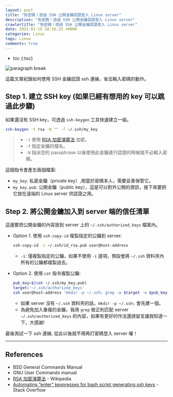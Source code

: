```yaml
---
layout: post
title: "免密碼！透過 SSH 公開金鑰認證登入 Linux server"
description: "免密碼！透過 SSH 公開金鑰認證登入 Linux server"
crawlertitle: "免密碼！透過 SSH 公開金鑰認證登入 Linux server"
date: 2021-01-15 18:16:23 +0800
categories: Linux
tags: Linux
comments: true
---
```


- toc
{:toc}

![paragraph break](https://order-brother.s3-ap-northeast-1.amazonaws.com/paragraph+break/separator-1.png)

這篇文章紀錄如何使用 SSH 金鑰認證 ssh 連線，省去輸入密碼的動作。

## Step 1. 建立 SSH key (如果已經有想用的 key 可以跳過此步驟)

如果還沒有 SSH key，可透過 `ssh-keygen` 工具快速建立一組。

```bash
ssh-keygen -t rsa -N "" -f ~/.ssh/my_key
```

  > - `-t` 使用 [RSA 加密演算法](https://zh.wikipedia.org/wiki/RSA%E5%8A%A0%E5%AF%86%E6%BC%94%E7%AE%97%E6%B3%95) 加密。
  > - `-f` 指定金鑰的檔名。
  > - `-N` 指派空的 passphrase 以後使用此金鑰進行認證的時候就不必輸入密碼。

這個指令會產生兩個檔案:

- `my_key`: 私密金鑰（private key）,相當於密碼本人，需要妥善保管它。
- `my_key.pub`: 公開金鑰（public key），這是可以對外公開的資訊，接下來要把它放在遠端的 Linux server 供認證之用。

## Step 2. 將公開金鑰加入到 server 端的信任清單

這邊要把公開金鑰的內容放到 server 上的 `~/.ssh/authorized_keys` 檔案內。

- Option 1. 使用 `ssh-copy-id` 複製指定的公鑰到 server:

  ```bash
  ssh-copy-id -i ~/.ssh/id_rsa.pub user@host-address
  ```

  - `-i`: 僅複製指定的公鑰，如果不使用 `-i` 選項，預設會將 `~/.ssh` 資料夾內所有的公鑰都複製過去。

- Option 2. 使用 `cat` 指令複製公鑰:

  ```bash
  pub_key=$(cat ~/.ssh/my_key.pub)
  target='~/.ssh/authorized_keys'
  ssh user@host-address "mkdir -p ~/.ssh; grep -w $target -e $pub_key || cat >> $target < $pub_key"
  ```

  - 如果 server 沒有 `~/.ssh` 資料夾的話，`mkdir -p ~/.ssh;` 會先建一個。
  - 為避免加入重複的金鑰，我用 `grep` 做正則匹配 server `~/.ssh/authorized_keys` 的內容，如果有更好的作法還請留言讓我知道一下，大感謝!

最後測試一下 ssh 連線, 從此以後就不用再打密碼登入 server 囉！

---

## References

- BSD General Commands Manual
- GNU User Commands manual
- [RSA 加密演算法](https://zh.wikipedia.org/wiki/RSA%E5%8A%A0%E5%AF%86%E6%BC%94%E7%AE%97%E6%B3%95) - Wikipedia
- [Automating “enter” keypresses for bash script generating ssh keys](https://stackoverflow.com/questions/3659602/automating-enter-keypresses-for-bash-script-generating-ssh-keys) - Stack Overflow
